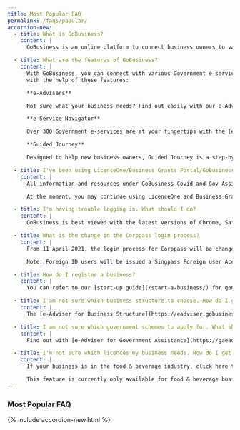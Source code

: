 ```yaml
---
title: Most Popular FAQ
permalink: /faqs/popular/
accordion-new:
  - title: What is GoBusiness?
    content: |
      GoBusiness is an online platform to connect business owners to various Government e-services and resources. This includes applying for registering a business, applying for licences and grants, and more. Jointly developed by Ministry of Trade and Industry, Smart Nation and Digital Government Group, and GovTech, it also offers personalised help and recommendations for your business with our e-Advisers.

  - title: What are the features of GoBusiness?
    content: |
      With GoBusiness, you can connect with various Government e-services and resources
      with the help of these features:

      **e-Advisers**

      Not sure what your business needs? Find out easily with our e-Advisers. Simply answer a few questions about your business and get helpful recommendations on grants you can apply for, next steps to start a business, and more. We have over [4 e-Advisers here](/e-services/guides-for-biz/) to help you use GoBusiness effectively.

      **e-Service Navigator**

      Over 300 Government e-services are at your fingertips with the [e-Service Navigator](/e-services/). An online directory of e-services and resources, it's a fast and easy way to locate what your business needs at a glance.

      **Guided Journey**

      Designed to help new business owners, Guided Journey is a step-by-step walkthrough to apply for the licences you need. This feature is currently only available for businesses in the [food services industry](https://foodservices.gobusiness.gov.sg/licences/foodservices?src=most_popular_faq){:target="_blank"}. We are also working on expanding the Guided Journey feature to help with other tasks such as applying for grants.

  - title: I've been using LicenceOne/Business Grants Portal/GoBusiness Covid/Gov Assist. Can I continue using them?
    content: |
      All information and resources under GoBusiness Covid and Gov Assist are now available on GoBusiness, under [Covid-19](/covid/) and [Government Assistance](/gov-assist/).

      At the moment, you may continue using LicenceOne and Business Grants Portal. Simply [log in to them via GoBusiness](/login/), with your SingPass.

  - title: I'm having trouble logging in. What should I do?
    content: |
      GoBusiness is best viewed with the latest versions of Chrome, Safari, Microsoft Edge and Firefox. Please ensure your pop-up blocker is disabled to access all features. If you are facing any technical difficulties, try restarting your Internet browser or <a href="/contact-us/" target="_blank">contact us</a> for help.

  - title: What is the change in the Corppass login process?
    content: |
      From 11 April 2021, the login process for Corppass will be changed to verify the user’s identity via Singpass first, before the user can proceed to access and transact with government digital services.

      Note: Foreign ID users will be issued a Singpass Foreign user Account (SFA) and the ‘Corppass 2FA for Foreigners’ app will no longer be used.  

  - title: How do I register a business?
    content: |
      You can refer to our [start-up guide](/start-a-business/) for general guidance on how to register and run a business in Singapore.

  - title: I am not sure which business structure to choose. How do I get started?
    content: |
      The [e-Adviser for Business Structure](https://eadviser.gobusiness.gov.sg/businessstructure?src=most_pop_faq){:target="_blank"} will help you identify which business structure(s) is most suitable, based on your business preferences and long-term needs. Alternatively, you can refer to our [Business Structure Comparison Table](/images/start/Types of Business Structures SG 30Apr2021.pdf){:target="_blank"}.

  - title: I am not sure which government schemes to apply for. What should I do?
    content: |
      Find out with [e-Adviser for Government Assistance](https://gaeadviser.gobusiness.gov.sg/?src=most_popular_faq){:target="_blank"}, a free online tool to help you select the relevant assistance schemes for your business. Simply answer a few questions about your business needs to get our recommendations.

  - title: I'm not sure which licences my business needs. How do I get started?
    content: |  
      If your business is in the food & beverage industry, click here to use our Guided Journey feature for step-by-step guidance to find out the licences you need, and apply for them.

      This feature is currently only available for food & beverage businesses, and we are working on expanding this to other industries.      
---
```


### Most Popular FAQ

{% include accordion-new.html %}

<script src="/jquery/bp-menu-new-tab.js"></script>
